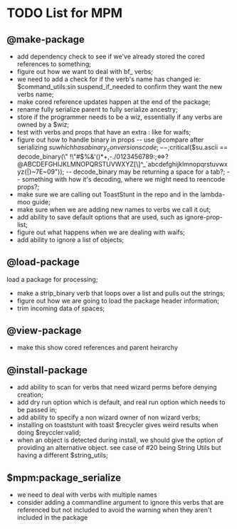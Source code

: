 # TODO List for MPM

## @make-package
- add dependency check to see if we've already stored the cored references to something;
- figure out how we want to deal with bf_ verbs;
- we need to add a check for if the verb's name has changed ie: $command_utils:sin suspend_if_needed to confirm they want the new verbs name;
- make cored reference updates happen at the end of the package;
- rename fully serialize parent to fully serialize ancestry;
- store if the programmer needs to be a wiz, essentially if any verbs are owned by a $wiz;
- test with verbs and props that have an extra : like for waifs;
- figure out how to handle binary in props -- use @compare after serializing $su which has a binary_conversions code;
-- ;$critical($su.ascii == decode_binary(\" !\"#$%&'()*+,-./0123456789:;<=>?@ABCDEFGHIJKLMNOPQRSTUVWXYZ[\\]^_`abcdefghijklmnopqrstuvwxyz{|}~7E~09\"));
-- decode_binary may be returning a space for a tab?;
-- something with how it's decoding, where we might need to reencode props?;
- make sure we are calling out ToastStunt in the repo and in the lambda-moo guide;
- make sure when we are adding new names to verbs we call it out;
- add ability to save default options that are used, such as ignore-prop-list;
- figure out what happens when we are dealing with waifs;
- add ability to ignore a list of objects;

## @load-package

load a package for processing;
- make a strip_binary verb that loops over a list and pulls out the strings;
- figure out how we are going to load the package header information;
- trim incoming data of spaces;

## @view-package

- make this show cored references and parent heirarchy

## @install-package

- add ability to scan for verbs that need wizard perms before denying creation;
- add dry run option which is default, and real run option which needs to be passed in;
- add ability to specify a non wizard owner of non wizard verbs;
- installing on toaststunt with toast $recycler gives weird results when doing $reyccler:valid;
- when an object is detected during install, we should give the option of providing an alternative object. see case of #20 being String Utils but having a different $string_utils;

## $mpm:package_serialize

- we need to deal with verbs with multiple names
- consider adding a commandline argument to ignore this verbs that are referenced but not included to avoid the warning when they aren't included in the package
